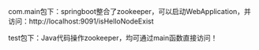 com.main包下：springboot整合了zookeeper，可以启动WebApplication，并访问：http://localhost:9091/isHelloNodeExist

test包下：Java代码操作zookeeper，均可通过main函数直接访问！